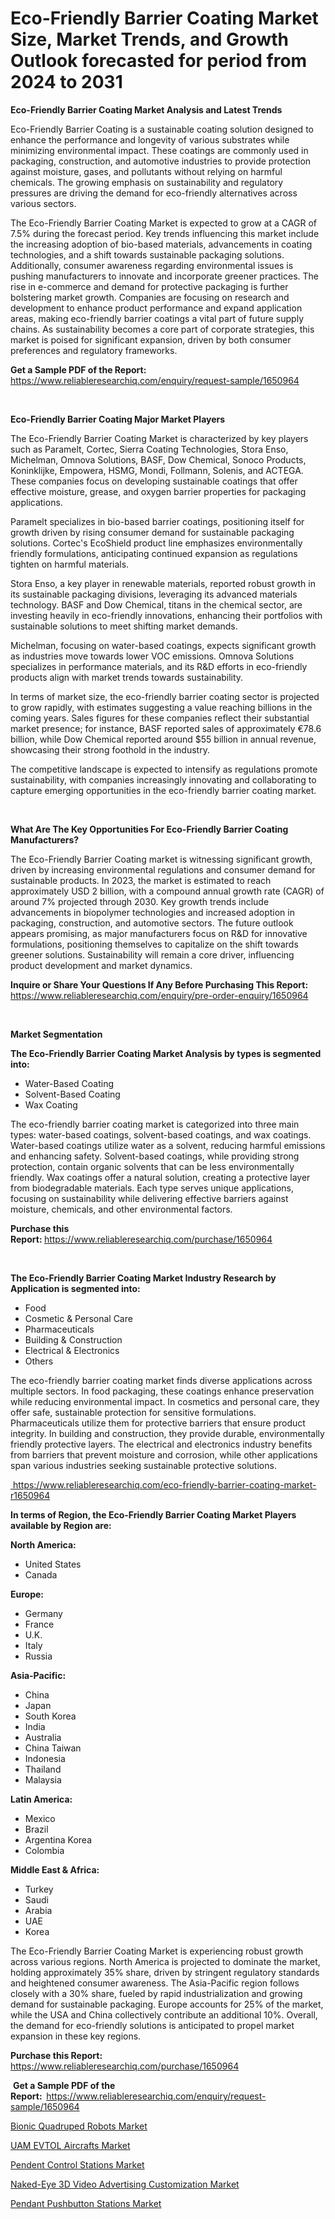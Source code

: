 <p><h1>Eco-Friendly Barrier Coating Market Size, Market Trends, and Growth Outlook forecasted for period from 2024 to 2031</h1></p><p><strong>Eco-Friendly Barrier Coating Market Analysis and Latest Trends</strong></p>
<p><p>Eco-Friendly Barrier Coating is a sustainable coating solution designed to enhance the performance and longevity of various substrates while minimizing environmental impact. These coatings are commonly used in packaging, construction, and automotive industries to provide protection against moisture, gases, and pollutants without relying on harmful chemicals. The growing emphasis on sustainability and regulatory pressures are driving the demand for eco-friendly alternatives across various sectors.</p><p>The Eco-Friendly Barrier Coating Market is expected to grow at a CAGR of 7.5% during the forecast period. Key trends influencing this market include the increasing adoption of bio-based materials, advancements in coating technologies, and a shift towards sustainable packaging solutions. Additionally, consumer awareness regarding environmental issues is pushing manufacturers to innovate and incorporate greener practices. The rise in e-commerce and demand for protective packaging is further bolstering market growth. Companies are focusing on research and development to enhance product performance and expand application areas, making eco-friendly barrier coatings a vital part of future supply chains. As sustainability becomes a core part of corporate strategies, this market is poised for significant expansion, driven by both consumer preferences and regulatory frameworks.</p></p>
<p><strong>Get a Sample PDF of the Report:&nbsp;</strong> <a href="https://www.reliableresearchiq.com/enquiry/request-sample/1650964?utm_campaign=104&utm_medium=2&utm_source=Github&utm_content=ia&utm_term=08122024&utm_id=eco-friendly-barrier-coating">https://www.reliableresearchiq.com/enquiry/request-sample/1650964</a></p>
<p>&nbsp;</p>
<p><strong>Eco-Friendly Barrier Coating Major Market Players</strong></p>
<p><p>The Eco-Friendly Barrier Coating Market is characterized by key players such as Paramelt, Cortec, Sierra Coating Technologies, Stora Enso, Michelman, Omnova Solutions, BASF, Dow Chemical, Sonoco Products, Koninklijke, Empowera, HSMG, Mondi, Follmann, Solenis, and ACTEGA. These companies focus on developing sustainable coatings that offer effective moisture, grease, and oxygen barrier properties for packaging applications.</p><p>Paramelt specializes in bio-based barrier coatings, positioning itself for growth driven by rising consumer demand for sustainable packaging solutions. Cortec's EcoShield product line emphasizes environmentally friendly formulations, anticipating continued expansion as regulations tighten on harmful materials.</p><p>Stora Enso, a key player in renewable materials, reported robust growth in its sustainable packaging divisions, leveraging its advanced materials technology. BASF and Dow Chemical, titans in the chemical sector, are investing heavily in eco-friendly innovations, enhancing their portfolios with sustainable solutions to meet shifting market demands.</p><p>Michelman, focusing on water-based coatings, expects significant growth as industries move towards lower VOC emissions. Omnova Solutions specializes in performance materials, and its R&D efforts in eco-friendly products align with market trends towards sustainability.</p><p>In terms of market size, the eco-friendly barrier coating sector is projected to grow rapidly, with estimates suggesting a value reaching billions in the coming years. Sales figures for these companies reflect their substantial market presence; for instance, BASF reported sales of approximately €78.6 billion, while Dow Chemical reported around $55 billion in annual revenue, showcasing their strong foothold in the industry.</p><p>The competitive landscape is expected to intensify as regulations promote sustainability, with companies increasingly innovating and collaborating to capture emerging opportunities in the eco-friendly barrier coating market.</p></p>
<p>&nbsp;</p>
<p><strong>What Are The Key Opportunities For Eco-Friendly Barrier Coating Manufacturers?</strong></p>
<p><p>The Eco-Friendly Barrier Coating market is witnessing significant growth, driven by increasing environmental regulations and consumer demand for sustainable products. In 2023, the market is estimated to reach approximately USD 2 billion, with a compound annual growth rate (CAGR) of around 7% projected through 2030. Key growth trends include advancements in biopolymer technologies and increased adoption in packaging, construction, and automotive sectors. The future outlook appears promising, as major manufacturers focus on R&D for innovative formulations, positioning themselves to capitalize on the shift towards greener solutions. Sustainability will remain a core driver, influencing product development and market dynamics.</p></p>
<p><strong>Inquire or Share Your Questions If Any Before Purchasing This Report:</strong> <a href="https://www.reliableresearchiq.com/enquiry/pre-order-enquiry/1650964?utm_campaign=104&utm_medium=2&utm_source=Github&utm_content=ia&utm_term=08122024&utm_id=eco-friendly-barrier-coating">https://www.reliableresearchiq.com/enquiry/pre-order-enquiry/1650964</a></p>
<p>&nbsp;</p>
<p><strong>Market Segmentation</strong></p>
<p><strong>The Eco-Friendly Barrier Coating Market Analysis by types is segmented into:</strong></p>
<p><ul><li>Water-Based Coating</li><li>Solvent-Based Coating</li><li>Wax Coating</li></ul></p>
<p><p>The eco-friendly barrier coating market is categorized into three main types: water-based coatings, solvent-based coatings, and wax coatings. Water-based coatings utilize water as a solvent, reducing harmful emissions and enhancing safety. Solvent-based coatings, while providing strong protection, contain organic solvents that can be less environmentally friendly. Wax coatings offer a natural solution, creating a protective layer from biodegradable materials. Each type serves unique applications, focusing on sustainability while delivering effective barriers against moisture, chemicals, and other environmental factors.</p></p>
<p><strong>Purchase this Report:&nbsp;</strong><a href="https://www.reliableresearchiq.com/purchase/1650964?utm_campaign=104&utm_medium=2&utm_source=Github&utm_content=ia&utm_term=08122024&utm_id=eco-friendly-barrier-coating">https://www.reliableresearchiq.com/purchase/1650964</a></p>
<p>&nbsp;</p>
<p><strong>The Eco-Friendly Barrier Coating Market Industry Research by Application is segmented into:</strong></p>
<p><ul><li>Food</li><li>Cosmetic & Personal Care</li><li>Pharmaceuticals</li><li>Building & Construction</li><li>Electrical & Electronics</li><li>Others</li></ul></p>
<p><p>The eco-friendly barrier coating market finds diverse applications across multiple sectors. In food packaging, these coatings enhance preservation while reducing environmental impact. In cosmetics and personal care, they offer safe, sustainable protection for sensitive formulations. Pharmaceuticals utilize them for protective barriers that ensure product integrity. In building and construction, they provide durable, environmentally friendly protective layers. The electrical and electronics industry benefits from barriers that prevent moisture and corrosion, while other applications span various industries seeking sustainable protective solutions.</p></p>
<p><a href="https://www.reliableresearchiq.com/eco-friendly-barrier-coating-market-r1650964?utm_campaign=104&utm_medium=2&utm_source=Github&utm_content=ia&utm_term=08122024&utm_id=eco-friendly-barrier-coating">&nbsp;https://www.reliableresearchiq.com/eco-friendly-barrier-coating-market-r1650964</a></p>
<p><strong>In terms of Region, the Eco-Friendly Barrier Coating Market Players available by Region are:</strong></p>
<p>
    <p> <strong> North America: </strong>
        <ul>
            <li>United States</li>
            <li>Canada</li>
        </ul>
        </p> 
    <p> <strong> Europe: </strong>
        <ul>
            <li>Germany</li>
            <li>France</li>
            <li>U.K.</li>
            <li>Italy</li>
            <li>Russia</li>
        </ul>
        </p> 
    <p> <strong> Asia-Pacific: </strong>
        <ul>
            <li>China</li>
            <li>Japan</li>
            <li>South Korea</li>
            <li>India</li>
            <li>Australia</li>
            <li>China Taiwan</li>
            <li>Indonesia</li>
            <li>Thailand</li>
            <li>Malaysia</li>
        </ul>
        </p> 
    <p> <strong> Latin America: </strong>
        <ul>
            <li>Mexico</li>
            <li>Brazil</li>
            <li>Argentina Korea</li>
            <li>Colombia</li>
        </ul>
        </p> 
    <p> <strong> Middle East & Africa: </strong>
        <ul>
            <li>Turkey</li>
            <li>Saudi</li>
            <li>Arabia</li>
            <li>UAE</li>
            <li>Korea</li>
        </ul>
    </p>
    </p>
<p><p>The Eco-Friendly Barrier Coating Market is experiencing robust growth across various regions. North America is projected to dominate the market, holding approximately 35% share, driven by stringent regulatory standards and heightened consumer awareness. The Asia-Pacific region follows closely with a 30% share, fueled by rapid industrialization and growing demand for sustainable packaging. Europe accounts for 25% of the market, while the USA and China collectively contribute an additional 10%. Overall, the demand for eco-friendly solutions is anticipated to propel market expansion in these key regions.</p></p>
<p><strong>Purchase this Report: </strong><a href="https://www.reliableresearchiq.com/purchase/1650964?utm_campaign=104&utm_medium=2&utm_source=Github&utm_content=ia&utm_term=08122024&utm_id=eco-friendly-barrier-coating">https://www.reliableresearchiq.com/purchase/1650964</a></p>
<p>&nbsp;<strong>Get a Sample PDF of the Report:&nbsp;&nbsp;</strong><a href="https://www.reliableresearchiq.com/enquiry/request-sample/1650964?utm_campaign=104&utm_medium=2&utm_source=Github&utm_content=ia&utm_term=08122024&utm_id=eco-friendly-barrier-coating">https://www.reliableresearchiq.com/enquiry/request-sample/1650964</a></p>
<p><strong></strong></p>
<p><p><a href="https://www.linkedin.com/pulse/bionic-quadruped-robots-market-report-product-type-9lr8e?utm_campaign=104&utm_medium=2&utm_source=Github&utm_content=ia&utm_term=08122024&utm_id=eco-friendly-barrier-coating">Bionic Quadruped Robots Market</a></p><p><a href="https://www.linkedin.com/pulse/the-sympatico-insight-9odme?utm_campaign=104&utm_medium=2&utm_source=Github&utm_content=ia&utm_term=08122024&utm_id=eco-friendly-barrier-coating">UAM EVTOL Aircrafts Market</a></p><p><a href="https://www.linkedin.com/pulse/pendent-control-stations-market-size-expected-grow-134-cagr-2024-2031-2wmhe?utm_campaign=104&utm_medium=2&utm_source=Github&utm_content=ia&utm_term=08122024&utm_id=eco-friendly-barrier-coating">Pendent Control Stations Market</a></p><p><a href="https://www.linkedin.com/pulse/naked-eye-3d-video-advertising-customization-market-outlook-roemf?utm_campaign=104&utm_medium=2&utm_source=Github&utm_content=ia&utm_term=08122024&utm_id=eco-friendly-barrier-coating">Naked-Eye 3D Video Advertising Customization Market</a></p><p><a href="https://www.linkedin.com/pulse/compreh-proposis-fbaif?utm_campaign=104&utm_medium=2&utm_source=Github&utm_content=ia&utm_term=08122024&utm_id=eco-friendly-barrier-coating">Pendant Pushbutton Stations Market</a></p></p>